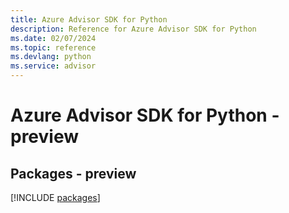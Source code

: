 ```yaml
---
title: Azure Advisor SDK for Python
description: Reference for Azure Advisor SDK for Python
ms.date: 02/07/2024
ms.topic: reference
ms.devlang: python
ms.service: advisor
---
```

# Azure Advisor SDK for Python - preview
## Packages - preview
[!INCLUDE [packages](advisor-index.md)]